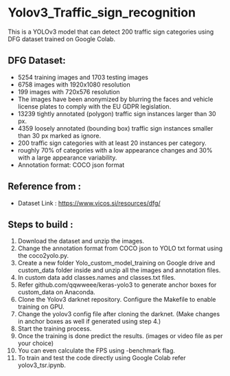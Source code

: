 # Yolov3_Traffic_sign_recognition

This is a YOLOv3 model that can detect 200 traffic sign categories using DFG dataset trained on Google Colab.

## DFG Dataset:

* 5254 training images and 1703 testing images
* 6758 images with 1920x1080 resolution
* 199 images with 720x576 resolution
* The images have been anonymized by blurring the faces and vehicle license plates to comply with the EU GDPR legislation.
* 13239 tightly annotated (polygon) traffic sign instances larger than 30 px.
* 4359 loosely annotated (bounding box) traffic sign instances smaller than 30 px marked as ignore.
* 200 traffic sign categories with at least 20 instances per category.
* roughly 70% of categories with a low appearance changes and 30% with a large appearance variability.
* Annotation format:  COCO json format

## Reference from :
* Dataset Link : https://www.vicos.si/resources/dfg/

## Steps to build :

1. Download the dataset and unzip the images.
2. Change the annotation format from COCO json to YOLO txt format using the coco2yolo.py.
3. Create a new folder Yolo_custom_model_training on Google drive and custom_data folder inside and unzip all the images and annotation files.
4. In custom data add classes.names and classes.txt files.
5. Refer github.com/qqwweee/keras-yolo3 to generate anchor boxes for custom_data on Anaconda.
6. Clone the Yolov3 darknet repository. Configure the Makefile to enable training on GPU.
7. Change the yolov3 config file after cloning the darknet. (Make changes in anchor boxes as well if generated using step 4.)
8. Start the training process.
9. Once the training is done predict the results. (images or video file as per your choice)
10. You can even calculate the FPS using -benchmark flag.
11. To train and test the code directly using Google Colab refer yolov3_tsr.ipynb.
